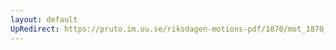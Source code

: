 ```yaml
---
layout: default
UpRedirect: https://pruto.im.uu.se/riksdagen-motions-pdf/1870/mot_1870__ak__43/mot_1870__ak__43-001.pdf
---
```


